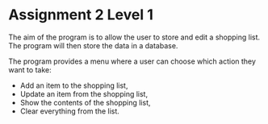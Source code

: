 # Assignment 2 Level 1

The aim of the program is to allow the user to store and edit a shopping list. The program will then store the data in a database.

The program provides a menu where a user can choose which action they want to take: 
-  Add an item to the shopping list, 
-  Update an item from the shopping list, 
-  Show the contents of the shopping list,
-  Clear everything from the list. 

